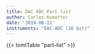 ```yaml
---
title: DAC-ADC Part list
author: Carlos Kometter
date: '2019-08-22'
instruments: "DAC-ADC (16 bit)"
---
```

{{< tomlTable "part-list" >}}
